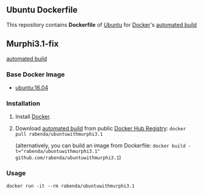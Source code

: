 ## Ubuntu Dockerfile


This repository contains **Dockerfile** of [Ubuntu](http://www.ubuntu.com/) for [Docker](https://www.docker.com/)'s [automated build](https://hub.docker.com/r/library/ubuntu/)

## Murphi3.1-fix
[automated build](https://github.com/Rabenda/Murphi3.1-fix)


### Base Docker Image

* [ubuntu:16.04](https://hub.docker.com/r/library/ubuntu/)


### Installation

1. Install [Docker](https://www.docker.com/).

2. Download [automated build](https://hub.docker.com/r/rabenda/ubuntuwithmurphi3.1/) from public [Docker Hub Registry](https://hub.docker.com/): `docker pull rabenda/ubuntuwithmurphi3.1`

   (alternatively, you can build an image from Dockerfile: `docker build -t="rabenda/ubuntuwithmurphi3.1" github.com/rabenda/ubuntuwithmurphi3.1`)


### Usage

    docker run -it --rm rabenda/ubuntuwithmurphi3.1
